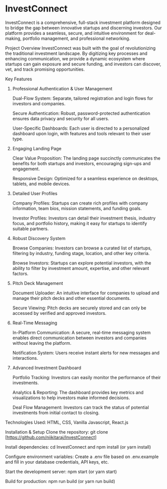 # InvestConnect

InvestConnect is a comprehensive, full-stack investment platform designed to bridge the gap between innovative startups and discerning investors. Our platform provides a seamless, secure, and intuitive environment for deal-making, portfolio management, and professional networking.

Project Overview
InvestConnect was built with the goal of revolutionizing the traditional investment landscape. By digitizing key processes and enhancing communication, we provide a dynamic ecosystem where startups can gain exposure and secure funding, and investors can discover, vet, and track promising opportunities.

Key Features
1. Professional Authentication & User Management
   
     Dual-Flow System: Separate, tailored registration and login flows for investors and companies.

     Secure Authentication: Robust, password-protected authentication ensures data privacy and security for all users.

     User-Specific Dashboards: Each user is directed to a personalized dashboard upon login, with features and tools relevant to their user type.

3. Engaging Landing Page
   
      Clear Value Proposition: The landing page succinctly communicates the benefits for both startups and investors, encouraging sign-ups and engagement.

      Responsive Design: Optimized for a seamless experience on desktops, tablets, and mobile devices.

3. Detailed User Profiles
   
      Company Profiles: Startups can create rich profiles with company information, team bios, mission statements, and funding goals.

      Investor Profiles: Investors can detail their investment thesis, industry focus, and portfolio history, making it easy for startups to identify suitable            partners.

4. Robust Discovery System
   
      Browse Companies: Investors can browse a curated list of startups, filtering by industry, funding stage, location, and other key criteria.

      Browse Investors: Startups can explore potential investors, with the ability to filter by investment amount, expertise, and other relevant factors.

5. Pitch Deck Management
   
      Document Uploader: An intuitive interface for companies to upload and manage their pitch decks and other essential documents.

      Secure Viewing: Pitch decks are securely stored and can only be accessed by verified and approved investors.

6. Real-Time Messaging
   
      In-Platform Communication: A secure, real-time messaging system enables direct communication between investors and companies without leaving the platform.

      Notification System: Users receive instant alerts for new messages and interactions.

7. Advanced Investment Dashboard
   
     Portfolio Tracking: Investors can easily monitor the performance of their investments.

     Analytics & Reporting: The dashboard provides key metrics and visualizations to help investors make informed decisions.

     Deal Flow Management: Investors can track the status of potential investments from initial contact to closing.

Technologies Used: HTML, CSS, Vanilla Javascript, React.js

Installation & Setup
Clone the repository: git clone [https://github.com/niikitaraj/InvestConnect]

Install dependencies: cd InvestConnect and npm install (or yarn install)

Configure environment variables: Create a .env file based on .env.example and fill in your database credentials, API keys, etc.

Start the development server: npm start (or yarn start)

Build for production: npm run build (or yarn run build)







